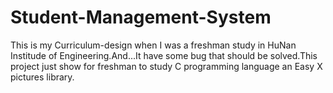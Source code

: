 # Student-Management-System
This is my Curriculum-design when I was a freshman study in HuNan Institude of Engineering.And...It have some bug that should be solved.This project just show for freshman to study C programming language an Easy X pictures library.
